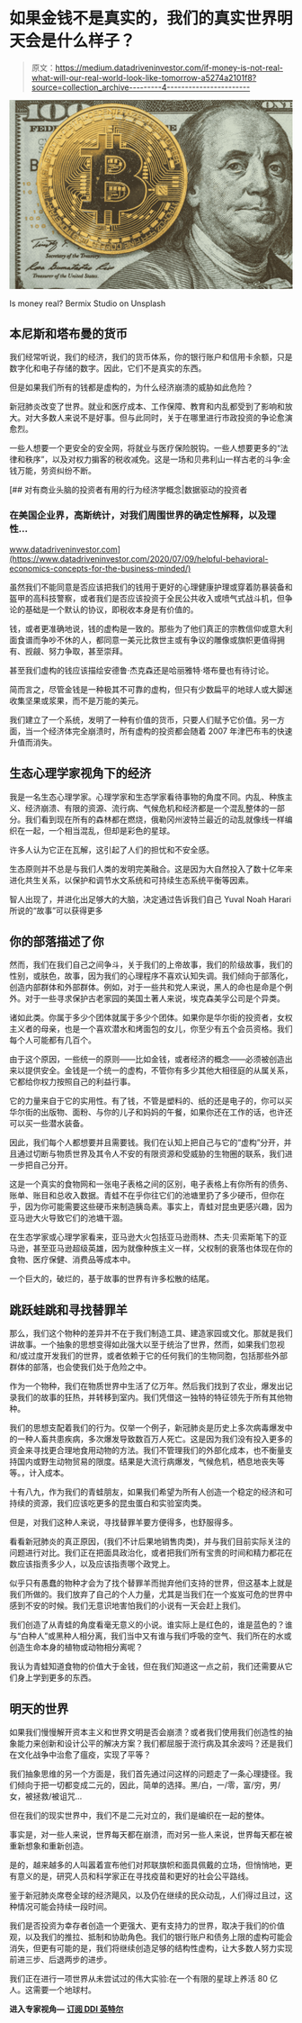 # 如果金钱不是真实的，我们的真实世界明天会是什么样子？

> 原文：<https://medium.datadriveninvestor.com/if-money-is-not-real-what-will-our-real-world-look-like-tomorrow-a5274a2101f8?source=collection_archive---------4----------------------->

![](img/2103a5884bff7d2af7ce29572db7a290.png)

Is money real? Bermix Studio on Unsplash

## 本尼斯和塔布曼的货币

我们经常听说，我们的经济，我们的货币体系，你的银行账户和信用卡余额，只是数字化和电子存储的数字。因此，它们不是真实的东西。

但是如果我们所有的钱都是虚构的，为什么经济崩溃的威胁如此危险？

新冠肺炎改变了世界。就业和医疗成本、工作保障、教育和内乱都受到了影响和放大。对大多数人来说不是好事。但与此同时，关于在哪里进行市政投资的争论愈演愈烈。

一些人想要一个更安全的安全网，将就业与医疗保险脱钩。一些人想要更多的“法律和秩序”，以及对权力掮客的税收减免。这是一场和贝弗利山一样古老的斗争:金钱万能，劳资纠纷不断。

[](https://www.datadriveninvestor.com/2020/07/09/helpful-behavioral-economics-concepts-for-the-business-minded/) [## 对有商业头脑的投资者有用的行为经济学概念|数据驱动的投资者

### 在美国企业界，高斯统计，对我们周围世界的确定性解释，以及理性…

www.datadriveninvestor.com](https://www.datadriveninvestor.com/2020/07/09/helpful-behavioral-economics-concepts-for-the-business-minded/) 

虽然我们不能同意是否应该把我们的钱用于更好的心理健康护理或穿着防暴装备和盔甲的高科技警察，或者我们是否应该投资于全民公共收入或喷气式战斗机，但争论的基础是一个默认的协议，即税收本身是有价值的。

钱，或者更准确地说，钱的虚构是一致的。那些为了他们真正的宗教信仰或意大利面食谱而争吵不休的人，都同意一美元比救世主或有争议的雕像或旗帜更值得拥有、觊觎、努力争取，甚至崇拜。

甚至我们虚构的钱应该描绘安德鲁·杰克森还是哈丽雅特·塔布曼也有待讨论。

简而言之，尽管金钱是一种极其不可靠的虚构，但只有少数扁平的地球人或大脚迷收集坚果或浆果，而不是万能的美元。

我们建立了一个系统，发明了一种有价值的货币，只要人们赋予它价值。另一方面，当一个经济体完全崩溃时，所有虚构的投资都会随着 2007 年津巴布韦的快速升值而消失。

## 生态心理学家视角下的经济

我是一名生态心理学家。心理学家和生态学家看待事物的角度不同。内乱、种族主义、经济崩溃、有限的资源、流行病、气候危机和经济都是一个混乱整体的一部分。我们看到现在所有的森林都在燃烧，俄勒冈州波特兰最近的动乱就像线一样编织在一起，一个相当混乱，但却是彩色的星球。

许多人认为它正在瓦解，这引起了人们的担忧和不安全感。

生态原则并不总是与我们人类的发明完美融合。这是因为大自然投入了数十亿年来进化共生关系，以保护和调节水文系统和可持续生态系统平衡等因素。

智人出现了，并进化出足够大的大脑，决定通过告诉我们自己 Yuval Noah Harari 所说的“故事”可以获得更多

## 你的部落描述了你

然而，我们在我们自己之间争斗，关于我们的上帝故事，我们的阶级故事，我们的性别，或肤色，故事，因为我们的心理程序不喜欢认知失调。我们倾向于部落化，创造内部群体和外部群体。例如，对于一些共和党人来说，黑人的命也是命是个例外。对于一些寻求保护古老家园的美国土著人来说，埃克森美孚公司是个异类。

诸如此类。你属于多少个团体就属于多少个团体。如果你是华尔街的投资者，女权主义者的母亲，也是一个喜欢潜水和烤面包的女儿，你至少有五个会员资格。我们每个人可能都有几百个。

由于这个原因，一些统一的原则——比如金钱，或者经济的概念——必须被创造出来以提供安全。金钱是一个统一的虚构，不管你有多少其他大相径庭的从属关系，它都给你权力按照自己的利益行事。

它的力量来自于它的实用性。有了钱，不管是塑料的、纸的还是电子的，你可以买华尔街的出版物、面粉、与你的儿子和妈妈的午餐，如果你还在工作的话，也许还可以买一些潜水装备。

因此，我们每个人都想要并且需要钱。我们在认知上把自己与它的“虚构”分开，并且通过切断与物质世界及其令人不安的有限资源和受威胁的生物圈的联系，我们进一步把自己分开。

这是一个真实的食物网和一张电子表格之间的区别，电子表格上有你所有的债务、账单、账目和总收入数据。青蛙不在乎你往它们的池塘里扔了多少硬币，但你在乎，因为你可能需要这些硬币来制造胰岛素。事实上，青蛙对昆虫更感兴趣，因为亚马逊大火导致它们的池塘干涸。

在生态学家或心理学家看来，亚马逊大火包括亚马逊雨林、杰夫·贝索斯笔下的亚马逊，甚至亚马逊超级英雄，因为就像种族主义一样，父权制的衰落也体现在你的食物、医疗保健、消费品等成本中。

一个巨大的，破烂的，基于故事的世界有许多松散的结尾。

## 跳跃蛙跳和寻找替罪羊

那么，我们这个物种的差异并不在于我们制造工具、建造家园或文化。那就是我们讲故事。一个抽象的思想变得如此强大以至于统治了世界，然而，如果我们忽视和/或过度开发我们的世界，或者依赖于它的任何我们的生物同胞，包括那些外部群体的部落，也会使我们处于危险之中。

作为一个物种，我们在物质世界中生活了亿万年。然后我们找到了农业，爆发出记录我们的故事的狂热，并转移到室内。我们凭借这一独特的特征领先于所有其他物种。

我们的思想支配着我们的行为。仅举一个例子，新冠肺炎是历史上多次病毒爆发中的一种人畜共患疾病，多次爆发导致数百万人死亡。这是因为我们没有投入更多的资金来寻找更合理地食用动物的方法。我们不管理我们的外部化成本，也不衡量支持国内或野生动物贸易的限度。结果是大流行病爆发，气候危机，栖息地丧失等等。，计入成本。

十有八九，作为我们的青蛙朋友，如果我们希望为所有人创造一个稳定的经济和可持续的资源，我们应该吃更多的昆虫蛋白和实验室肉类。

但是，对我们这种人来说，寻找替罪羊要方便得多，也舒服得多。

看看新冠肺炎的真正原因，(我们不计后果地销售肉类)，并与我们目前实际关注的问题进行对比。我们正在把面具政治化，或者把我们所有宝贵的时间和精力都花在数应该指责多少人，以及应该指责哪个政党上。

似乎只有愚蠢的物种才会为了找个替罪羊而抛弃他们支持的世界，但这基本上就是我们所做的。我们放弃了自己的个人力量，尤其是当我们在一个岌岌可危的世界中感到不安的时候。我们无意识地害怕我们的小说有一天会赶上我们。

我们创造了从青蛙的角度看毫无意义的小说。谁实际上是红色的，谁是蓝色的？谁与“白种人”或黑种人相分离，我们当中又有谁与我们呼吸的空气、我们所在的水或创造生命本身的植物或动物相分离呢？

我认为青蛙知道食物的价值大于金钱，但在我们知道这一点之前，我们还需要从它们身上学到更多的东西。

## 明天的世界

如果我们慢慢解开资本主义和世界文明是否会崩溃？或者我们使用我们创造性的抽象能力来创新和设计公平的解决方案？我们都屈服于流行病及其余波吗？还是我们在文化战争中治愈了瘟疫，实现了平等？

我们抽象思维的另一个方面是，我们首先通过问这样的问题走了一条心理捷径。我们倾向于把一切都变成二元的，因此，简单的选择。黑/白，一/零，富/穷，男/女，被拯救/被诅咒…

但在我们的现实世界中，我们不是二元对立的，我们是编织在一起的整体。

事实是，对一些人来说，世界每天都在崩溃，而对另一些人来说，世界每天都在被重新想象和重新创造。

是的，越来越多的人叫嚣着宣布他们对邦联旗帜和面具佩戴的立场，但悄悄地，更有意义的是，研究人员和科学家正在寻找疫苗和更好的社会公平路线。

鉴于新冠肺炎席卷全球的经济飓风，以及仍在继续的民众动乱，人们得过且过，这种情况可能会持续一段时间。

我们是否投资为幸存者创造一个更强大、更有支持力的世界，取决于我们的价值观，以及我们的推拉、抵制和协助角色。我们的银行账户和债务上限的虚构可能会消失，但更有可能的是，我们将继续创造足够的结构性虚构，让大多数人努力实现前进三步、后退两步的进步。

我们正在进行一项世界从未尝试过的伟大实验:在一个有限的星球上养活 80 亿人。这需要一个地球村。

**进入专家视角—** [**订阅 DDI 英特尔**](https://datadriveninvestor.com/ddi-intel)